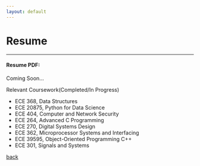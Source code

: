 ```yaml
---
layout: default
---
```


# Resume
---
#### Resume PDF: 
Coming Soon...

Relevant Coursework(Completed/In Progress)
- ECE 368, Data Structures
- ECE 20875, Python for Data Science
- ECE 404, Computer and Network Security
- ECE 264, Advanced C Programming
- ECE 270, Digital Systems Design
- ECE 362, Microprocessor Systems and Interfacing
- ECE 39595, Object-Oriented Programming C++
- ECE 301, Signals and Systems

[back](./)